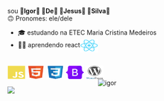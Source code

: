 sou <b> 💎Igor💎 💎De💎 💎Jesus💎 💎Silva💎</b><br>
 :upside_down_face:  Pronomes: ele/dele<br>
- 🎓 estudando na ETEC Maria Cristina Medeiros<Br>
- 👨‍💻 aprendendo react<img align="center" alt="HTML" height="30" width="40" src="https://raw.githubusercontent.com/devicons/devicon/master/icons/react/react-original.svg">
<div style="display: inline_block"><br>
  <img align="center" alt="Js" height="30" width="40" src="https://raw.githubusercontent.com/devicons/devicon/master/icons/javascript/javascript-plain.svg">
  <img align="center" alt="HTML" height="30" width="40" src="https://raw.githubusercontent.com/devicons/devicon/master/icons/html5/html5-original.svg">
  <img align="center" alt="CSS" height="30" width="40" src="https://raw.githubusercontent.com/devicons/devicon/master/icons/css3/css3-original.svg">
  <img align="center" alt="HTML" height="30" width="40" src="https://raw.githubusercontent.com/devicons/devicon/master/icons/bootstrap/bootstrap-original.svg">
  <img align="center" alt="HTML" height="30" width="40" src="https://raw.githubusercontent.com/devicons/devicon/master/icons/wordpress/wordpress-original.svg">
  <img align="right" alt="igor" src="https://cdn.discordapp.com/attachments/730162373003837573/880543471763591259/gifIgor.gif" width="300px">
  
</div>
<br>
<a href="https://www.instagram.com/s_igo.r/" target="_blank"><img src="https://img.shields.io/badge/-Instagram-%23E4405F?style=for-the-badge&logo=instagram&logoColor=white" target="_blank"></a>
 	 <!--<a href="#" target="_blank"><img src="https://img.shields.io/badge/-LinkedIn-%230077B5?style=for-the-badge&logo=linkedin&logoColor=white" target="_blank"></a>-->  
